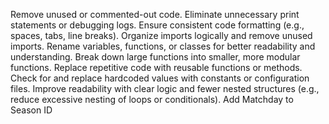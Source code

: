  Remove unused or commented-out code.
 Eliminate unnecessary print statements or debugging logs.
 Ensure consistent code formatting (e.g., spaces, tabs, line breaks).
 Organize imports logically and remove unused imports.
 Rename variables, functions, or classes for better readability and understanding.
 Break down large functions into smaller, more modular functions.
 Replace repetitive code with reusable functions or methods.
 Check for and replace hardcoded values with constants or configuration files.
 Improve readability with clear logic and fewer nested structures (e.g., reduce excessive nesting of loops or conditionals).
Add Matchday to Season ID
